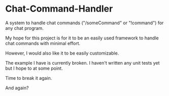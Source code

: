 Chat-Command-Handler
====================

A system to handle chat commands ("/someCommand" or "!command") for any chat program.

My hope for this project is for it to be an easily used framework to handle chat commands with minimal effort. 

However, I would also like it to be easily customizable. 

The example I have is currently broken. I haven't written any unit tests yet but I hope to at some point.

Time to break it again.

And again?